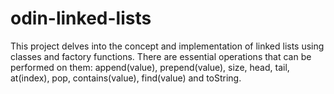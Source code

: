 # odin-linked-lists
This project delves into the concept and implementation of linked lists using classes and factory functions. There are essential operations that can be performed on them: append(value), prepend(value), size, head, tail, at(index), pop, contains(value), find(value) and toString.

